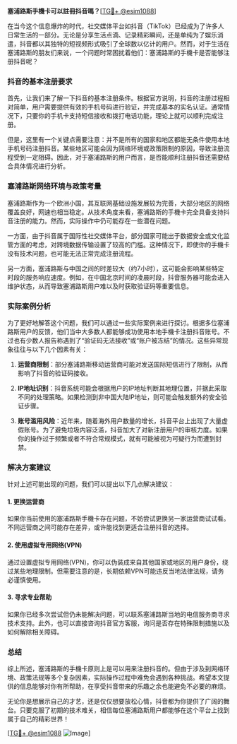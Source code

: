 **塞浦路斯手機卡可以註冊抖音嗎？**[[TG💪+ @esim1088](https://t.me/s/esim1088)]

在当今这个信息爆炸的时代，社交媒体平台如抖音（TikTok）已经成为了许多人日常生活的一部分。无论是分享生活点滴、记录精彩瞬间，还是单纯为了娱乐消遣，抖音都以其独特的短视频形式吸引了全球数以亿计的用户。然而，对于生活在塞浦路斯的朋友们来说，一个问题时常困扰着他们：塞浦路斯的手機卡是否能够注册抖音呢？

### 抖音的基本注册要求

首先，让我们来了解一下抖音的基本注册条件。根据官方说明，抖音的注册过程相对简单，用户需要提供有效的手机号码进行验证，并完成基本的实名认证。通常情况下，只要你的手机卡支持短信接收和拨打电话功能，理论上就可以顺利完成注册。

但是，这里有一个关键点需要注意：并不是所有的国家和地区都能无条件使用本地手机号码注册抖音。某些地区可能会因为网络环境或政策限制的原因，导致注册流程受到一定阻碍。因此，对于塞浦路斯的用户而言，是否能顺利注册抖音还需要结合具体情况进行分析。

### 塞浦路斯网络环境与政策考量

塞浦路斯作为一个欧洲小国，其互联网基础设施发展较为完善，大部分地区的网络覆盖良好，网速也相当稳定。从技术角度来看，塞浦路斯的手機卡完全具备支持抖音注册的能力。然而，实际操作中仍可能存在一些潜在问题。

一方面，由于抖音属于国际性社交媒体平台，部分国家可能出于数据安全或文化监管方面的考虑，对跨境数据传输设置了较高的门槛。这种情况下，即使你的手機卡没有技术问题，也可能无法正常完成注册流程。

另一方面，塞浦路斯与中国之间的时差较大（约7小时），这可能会影响某些特定时段的服务响应速度。例如，在中国北京时间的凌晨时段，抖音服务器可能会进入维护状态，从而导致塞浦路斯用户难以及时获取验证码等重要信息。

### 实际案例分析

为了更好地解答这个问题，我们可以通过一些实际案例来进行探讨。根据多位塞浦路斯用户的反馈，他们当中大多数人都能够成功使用本地手機卡注册抖音账号。不过也有少数人报告称遇到了“验证码无法接收”或“账户被冻结”的情况。这些异常现象往往与以下几个因素有关：

1. **运营商限制**：部分塞浦路斯移动运营商可能对发送国际短信进行了限制，从而影响了抖音的验证码接收。
   
2. **IP地址识别**：抖音系统可能会根据用户的IP地址判断其地理位置，并据此采取不同的处理策略。如果检测到非中国大陆IP地址，则可能会触发额外的安全验证步骤。

3. **账号滥用风险**：近年来，随着海外用户数量的增长，抖音平台上出现了大量虚假账号。为了避免垃圾内容泛滥，抖音加大了对新注册用户的审核力度。如果你的操作过于频繁或者不符合常规模式，就有可能被视为可疑行为而遭到封禁。

### 解决方案建议

针对上述可能出现的问题，我们可以提出以下几点解决建议：

#### 1. 更换运营商
如果你当前使用的塞浦路斯手機卡存在问题，不妨尝试更换另一家运营商试试看。不同运营商之间可能存在差异，或许能找到更适合注册抖音的选择。

#### 2. 使用虚拟专用网络(VPN)
通过设置虚拟专用网络(VPN)，你可以伪装成来自其他国家或地区的用户身份，绕过某些地理限制。但需要注意的是，长期依赖VPN可能违反当地法律法规，请务必谨慎使用。

#### 3. 寻求专业帮助
如果你已经多次尝试但仍未能解决问题，可以联系塞浦路斯当地的电信服务商寻求技术支持。此外，也可以直接咨询抖音官方客服，询问是否存在特殊限制措施以及如何解除相关障碍。

### 总结

综上所述，塞浦路斯的手機卡原则上是可以用来注册抖音的。但由于涉及到网络环境、政策法规等多个复杂因素，实际操作过程中难免会遇到各种挑战。希望本文提供的信息能够对你有所帮助，在享受抖音带来的乐趣之余也能避免不必要的麻烦。

无论你是想展示自己的才艺，还是仅仅想要放松心情，抖音都为你提供了广阔的舞台。只要克服了初期的技术难关，相信每位塞浦路斯用户都能够在这个平台上找到属于自己的精彩世界！

[[TG💪+ @esim1088](https://t.me/s/esim1088) ![Image](https://i.postimg.cc/4NQfJmqS/Snipaste-2025-05-13-00-14-12.png)]